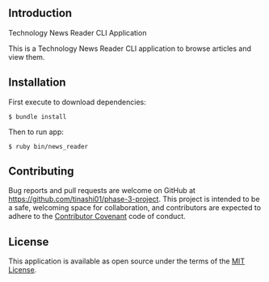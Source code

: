 ## Introduction
Technology News Reader CLI Application

This is a Technology News Reader CLI application to browse articles and view them. 

## Installation
First execute to download dependencies:
    
    $ bundle install

Then to run app:

    $ ruby bin/news_reader

## Contributing

Bug reports and pull requests are welcome on GitHub at https://github.com/tinashi01/phase-3-project. This project is intended to be a safe, welcoming space for collaboration, and contributors are expected to adhere to the [Contributor Covenant](contributor-covenant.org) code of conduct.

## License

This application is available as open source under the terms of the [MIT License](http://opensource.org/licenses/MIT).